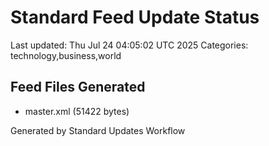 # Standard Feed Update Status
Last updated: Thu Jul 24 04:05:02 UTC 2025
Categories: technology,business,world

## Feed Files Generated
- master.xml (51422 bytes)

Generated by Standard Updates Workflow

